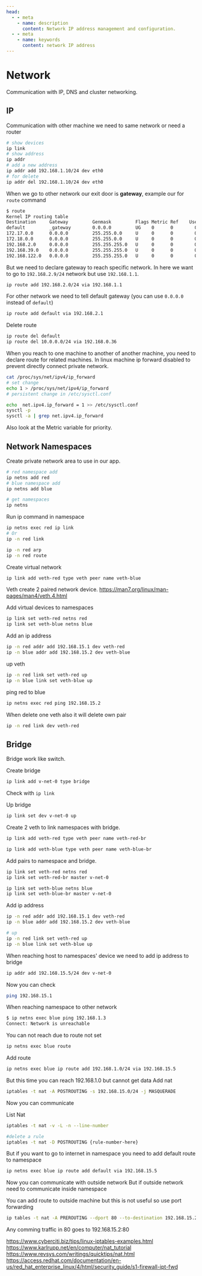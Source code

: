 ```yaml
---
head:
  - - meta
    - name: description
      content: Network IP address management and configuration.
  - - meta
    - name: keywords
      content: network IP address
---
```


# Network

Communication with IP, DNS and cluster networking.

## IP

Communication with other machine we need to same network or need a router

```sh
# show devices
ip link
# show address
ip addr
# add a new address
ip addr add 192.168.1.10/24 dev eth0
# for delete
ip addr del 192.168.1.10/24 dev eth0
```

When we go to other network our exit door is __gateway__, example our for `route` command

```sh
$ route
Kernel IP routing table
Destination     Gateway         Genmask         Flags Metric Ref    Use Iface
default         _gateway        0.0.0.0         UG    0      0        0 ens37
172.17.0.0      0.0.0.0         255.255.0.0     U     0      0        0 docker0
172.18.0.0      0.0.0.0         255.255.0.0     U     0      0        0 br-5f56f9625c4c
192.168.2.0     0.0.0.0         255.255.255.0   U     0      0        0 ens37
192.168.39.0    0.0.0.0         255.255.255.0   U     0      0        0 virbr1
192.168.122.0   0.0.0.0         255.255.255.0   U     0      0        0 virbr0
```

But we need to declare gateway to reach specific network.
In here we want to go to `192.168.2.9/24` network but use `192.168.1.1`.

```sh
ip route add 192.168.2.0/24 via 192.168.1.1
```

For other network we need to tell default gateway (you can use `0.0.0.0` instead of `default`)

```sh
ip route add default via 192.168.2.1
```

Delete route

```sh
ip route del default
ip route del 10.0.0.0/24 via 192.168.0.36
```

When you reach to one machine to another of another machine, you need to declare route for related machines.
In linux machine ip forward disabled to prevent directly connect private network.

```sh
cat /proc/sys/net/ipv4/ip_forward
# set change
echo 1 > /proc/sys/net/ipv4/ip_forward
# persistent change in /etc/sysctl.conf

echo  net.ipv4.ip_forward = 1 >> /etc/sysctl.conf
sysctl -p
sysctl -a | grep net.ipv4.ip_forward
```

Also look at the Metric variable for priority.

## Network Namespaces

Create private network area to use in our app.

```sh
# red namespace add
ip netns add red
# blue namespace add
ip netns add blue

# get namespaces
ip netns
```

Run ip command in namespace

```sh
ip netns exec red ip link
# Or
ip -n red link

ip -n red arp
ip -n red route
```

Create virtual network

```sh
ip link add veth-red type veth peer name veth-blue
```

Veth create 2 paired network device.
https://man7.org/linux/man-pages/man4/veth.4.html

Add virtual devices to namespaces

```sh
ip link set veth-red netns red
ip link set veth-blue netns blue
```

Add an ip address

```sh
ip -n red addr add 192.168.15.1 dev veth-red
ip -n blue addr add 192.168.15.2 dev veth-blue
```

up veth

```sh
ip -n red link set veth-red up
ip -n blue link set veth-blue up
```

ping red to blue

```sh
ip netns exec red ping 192.168.15.2
```

When delete one veth also it will delete own pair

```sh
ip -n red link dev veth-red
```

## Bridge

Bridge work like switch.

Create bridge

```sh
ip link add v-net-0 type bridge
```

Check with `ip link`

Up bridge

```sh
ip link set dev v-net-0 up
```

Create 2 veth to link namespaces with bridge.

```sh
ip link add veth-red type veth peer name veth-red-br

ip link add veth-blue type veth peer name veth-blue-br
```

Add pairs to namespace and bridge.

```sh
ip link set veth-red netns red
ip link set veth-red-br master v-net-0

ip link set veth-blue netns blue
ip link set veth-blue-br master v-net-0
```

Add ip address

```sh
ip -n red addr add 192.168.15.1 dev veth-red
ip -n blue addr add 192.168.15.2 dev veth-blue

# up
ip -n red link set veth-red up
ip -n blue link set veth-blue up
```

When reaching host to namespaces' device we need to add ip address to bridge

```sh
ip addr add 192.168.15.5/24 dev v-net-0
```

Now you can check

```sh
ping 192.168.15.1
```

When reaching namespace to other network

```sh
$ ip netns exec blue ping 192.168.1.3
Connect: Network is unreachable
```

You can not reach due to route not set

```sh
ip netns exec blue route
```

Add route

```sh
ip netns exec blue ip route add 192.168.1.0/24 via 192.168.15.5
```

But this time you can reach 192.168.1.0 but cannot get data
Add nat

```sh
iptables -t nat -A POSTROUTING -s 192.168.15.0/24 -j MASQUERADE
```

Now you can communicate

List Nat

```sh
iptables -t nat -v -L -n --line-number

#delete a rule
iptables -t nat -D POSTROUTING {rule-number-here}
```

But if you want to go to internet in namespace you need to add default route to namespace

```sh
ip netns exec blue ip route add default via 192.168.15.5
```

Now you can communicate with outside network
But if outside network need to communicate inside namespace

You can add route to outside machine but this is not useful so use port forwarding

```sh
ip tables -t nat -A PREROUTING --dport 80 --to-destination 192.168.15.2:80 -j DNAT
```

Any comming traffic in 80 goes to 192.168.15.2:80

https://www.cyberciti.biz/tips/linux-iptables-examples.html
https://www.karlrupp.net/en/computer/nat_tutorial
https://www.revsys.com/writings/quicktips/nat.html
https://access.redhat.com/documentation/en-us/red_hat_enterprise_linux/4/html/security_guide/s1-firewall-ipt-fwd
